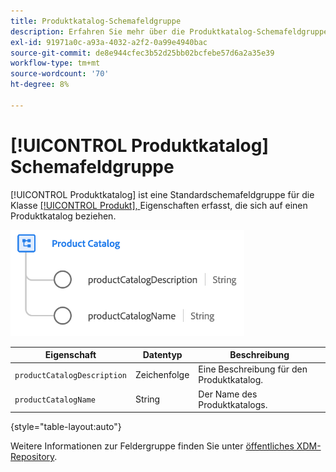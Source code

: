 ```yaml
---
title: Produktkatalog-Schemafeldgruppe
description: Erfahren Sie mehr über die Produktkatalog-Schemafeldgruppe.
exl-id: 91971a0c-a93a-4032-a2f2-0a99e4940bac
source-git-commit: de8e944cfec3b52d25bb02bcfebe57d6a2a35e39
workflow-type: tm+mt
source-wordcount: '70'
ht-degree: 8%

---
```


# [!UICONTROL Produktkatalog] Schemafeldgruppe

[!UICONTROL Produktkatalog] ist eine Standardschemafeldgruppe für die Klasse [[!UICONTROL Produkt], &#x200B;](../../classes/product.md) Eigenschaften erfasst, die sich auf einen Produktkatalog beziehen.

![](../../images/field-groups/product/product-catalog.png)

| Eigenschaft | Datentyp | Beschreibung |
| --- | --- | --- |
| `productCatalogDescription` | Zeichenfolge | Eine Beschreibung für den Produktkatalog. |
| `productCatalogName` | String | Der Name des Produktkatalogs. |

{style="table-layout:auto"}

Weitere Informationen zur Feldergruppe finden Sie unter [öffentliches XDM-Repository](https://github.com/adobe/xdm/blob/master/docs/reference/fieldgroups/product/product-catalog.schema.json).
